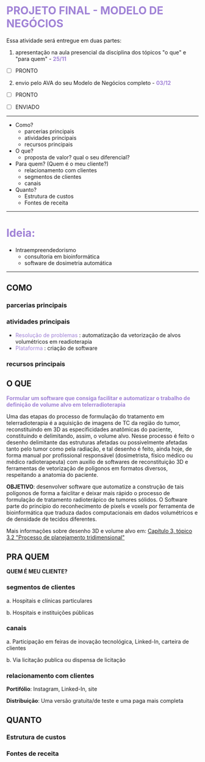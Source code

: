 # <span style="color:#A082D6">**PROJETO FINAL - MODELO DE NEGÓCIOS**</span>

Essa atividade será entregue em duas partes:

1. apresentação na aula presencial da disciplina dos tópicos "o que" e "para quem" - <span style="color:#A082D6">**25/11**</span>

- [ ] PRONTO

2. envio pelo AVA do seu Modelo de Negócios completo - <span style="color:#A082D6">**03/12**</span>

- [ ] PRONTO

- [ ] ENVIADO

----------

- Como?
    - parcerias principais
    - atividades principais
    - recursos principais
- O que?
    - proposta de valor? qual o seu diferencial?
- Para quem? (Quem é o meu cliente?)
    - relacionamento com clientes
    - segmentos de clientes
    - canais
- Quanto?
    - Estrutura de custos
    - Fontes de receita

----------
# <span style="color:#A082D6">Ideia:</span>

- Intraempreendedorismo
    - consultoria em bioinformática
    - software de dosimetria automática

---------
## COMO

### parcerias principais

### atividades principais

- <span style="color:#A082D6"> Resolução de problemas </span>: automatização da vetorização de alvos volumétricos em readioterapia
- <span style="color:#A082D6"> Plataforma </span>: criação de software

### recursos principais

## O QUE

<span style="color:#A082D6"> **Formular um software que consiga facilitar e automatizar o trabalho de definição de volume alvo em telerradioterapia** </span>

Uma das etapas do processo de formulação do tratamento em telerradioterapia é a aquisição de imagens de TC da região do tumor, reconstituindo em 3D as especificidades anatômicas do paciente, constituindo e delimitando, assim, o volume alvo. Nesse processo é feito o desenho delimitante das estruturas afetadas ou possivelmente afetadas tanto pelo tumor como pela radiação, e tal desenho é feito, ainda hoje, de forma manual por profissional responsável (dosimetrista, físico médico ou médico radioterapeuta) com auxilio de softwares de reconstituição 3D e ferramentas de vetorização de polígonos em formatos diversos, respeitando a anatomia do paciente.

**OBJETIVO**: desenvolver software que automatize a construção de tais polígonos de forma a faiclitar e deixar mais rápido o processo de formulação de tratamento radioterápico de tumores sólidos. O Software parte do princípio do reconhecimento de pixels e voxels por ferramenta de bioinformática que traduza dados computacionais em dados volumétricos e de densidade de tecidos diferentes.

Mais informações sobre desenho 3D e volume alvo em:
[Capítulo 3, tópico 3.2 "Processo de planejamento tridimensional"](https://www.teses.usp.br/teses/disponiveis/85/85131/tde-27112007-144824/publico/tese_maria_esmeralda.pdf)


## PRA QUEM
__QUEM É MEU CLIENTE?__

### segmentos de clientes

a. Hospitais e clínicas particulares

b. Hospitais e instituições públicas

### canais

a. Participação em feiras de inovação tecnológica, Linked-In, carteira de clientes

b. Via licitação publica ou dispensa de licitação

### relacionamento com clientes

**Portifólio**: Instagram, Linked-In, site

**Distribuição**: Uma versão gratuita/de teste e uma paga mais completa

## QUANTO

### Estrutura de custos

### Fontes de receita
